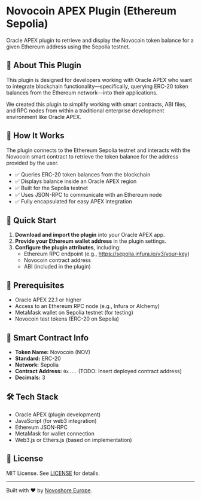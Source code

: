 # Novocoin APEX Plugin (Ethereum Sepolia)

Oracle APEX plugin to retrieve and display the Novocoin token balance for a given Ethereum address using the Sepolia testnet.

## 🧩 About This Plugin

This plugin is designed for developers working with Oracle APEX who want to integrate blockchain functionality—specifically, querying ERC-20 token balances from the Ethereum network—into their applications.

We created this plugin to simplify working with smart contracts, ABI files, and RPC nodes from within a traditional enterprise development environment like Oracle APEX.

## 🔧 How It Works

The plugin connects to the Ethereum Sepolia testnet and interacts with the Novocoin smart contract to retrieve the token balance for the address provided by the user.

- ✅ Queries ERC-20 token balances from the blockchain
- ✅ Displays balance inside an Oracle APEX region
- ✅ Built for the Sepolia testnet
- ✅ Uses JSON-RPC to communicate with an Ethereum node
- ✅ Fully encapsulated for easy APEX integration

## 🚀 Quick Start

1. **Download and import the plugin** into your Oracle APEX app.
2. **Provide your Ethereum wallet address** in the plugin settings.
3. **Configure the plugin attributes**, including:
   - Ethereum RPC endpoint (e.g., https://sepolia.infura.io/v3/your-key)
   - Novocoin contract address
   - ABI (included in the plugin)

## 🔐 Prerequisites

- Oracle APEX 22.1 or higher
- Access to an Ethereum RPC node (e.g., Infura or Alchemy)
- MetaMask wallet on Sepolia testnet (for testing)
- Novocoin test tokens (ERC-20 on Sepolia)

## 📜 Smart Contract Info

- **Token Name:** Novocoin (NOV)
- **Standard:** ERC-20
- **Network:** Sepolia
- **Contract Address:** `0x...` (TODO: Insert deployed contract address)
- **Decimals:** 3

## 🛠 Tech Stack

- Oracle APEX (plugin development)
- JavaScript (for web3 integration)
- Ethereum JSON-RPC
- MetaMask for wallet connection
- Web3.js or Ethers.js (based on implementation)

## 📄 License

MIT License. See [LICENSE](../LICENSE) for details.

---

Built with ❤️ by [Novoshore Europe](https://novoshore.com).
